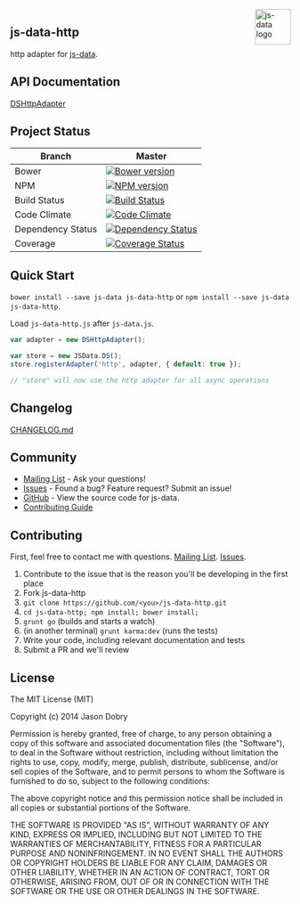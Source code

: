 <img src="https://raw.githubusercontent.com/js-data/js-data/master/js-data.png" alt="js-data logo" title="js-data" align="right" width="64" height="64" />

## js-data-http

http adapter for [js-data](http://www.js-data.io/).

## API Documentation
[DSHttpAdapter](http://www.js-data.io/docs/dshttpadapter)

## Project Status

| Branch | Master |
| ------ | ------ |
| Bower | [![Bower version](https://badge.fury.io/bo/js-data-http.png)](http://badge.fury.io/bo/js-data-http) |
| NPM | [![NPM version](https://badge.fury.io/js/js-data-http.png)](http://badge.fury.io/js/js-data-http) |
| Build Status | [![Build Status](https://travis-ci.org/js-data/js-data-http.png?branch=master)](https://travis-ci.org/js-data/js-data-http) |
| Code Climate | [![Code Climate](https://codeclimate.com/github/js-data/js-data-http.png)](https://codeclimate.com/github/js-data/js-data-http) |
| Dependency Status | [![Dependency Status](https://gemnasium.com/js-data/js-data-http.png)](https://gemnasium.com/js-data/js-data-http) |
| Coverage | [![Coverage Status](https://coveralls.io/repos/js-data/js-data-http/badge.png?branch=master)](https://coveralls.io/r/js-data/js-data-http?branch=master) |

## Quick Start
`bower install --save js-data js-data-http` or `npm install --save js-data js-data-http`.

Load `js-data-http.js` after `js-data.js`.

```js
var adapter = new DSHttpAdapter();

var store = new JSData.DS();
store.registerAdapter('http', adapter, { default: true });

// "store" will now use the http adapter for all async operations
```

## Changelog
[CHANGELOG.md](https://github.com/js-data/js-data-http/blob/master/CHANGELOG.md)

## Community
- [Mailing List](https://groups.io/org/groupsio/jsdata) - Ask your questions!
- [Issues](https://github.com/js-data/js-data-http/issues) - Found a bug? Feature request? Submit an issue!
- [GitHub](https://github.com/js-data/js-data-http) - View the source code for js-data.
- [Contributing Guide](https://github.com/js-data/js-data-http/blob/master/CONTRIBUTING.md)

## Contributing

First, feel free to contact me with questions. [Mailing List](https://groups.io/org/groupsio/jsdata). [Issues](https://github.com/js-data/js-data-http/issues).

1. Contribute to the issue that is the reason you'll be developing in the first place
1. Fork js-data-http
1. `git clone https://github.com/<you>/js-data-http.git`
1. `cd js-data-http; npm install; bower install;`
1. `grunt go` (builds and starts a watch)
1. (in another terminal) `grunt karma:dev` (runs the tests)
1. Write your code, including relevant documentation and tests
1. Submit a PR and we'll review

## License

The MIT License (MIT)

Copyright (c) 2014 Jason Dobry

Permission is hereby granted, free of charge, to any person obtaining a copy
of this software and associated documentation files (the "Software"), to deal
in the Software without restriction, including without limitation the rights
to use, copy, modify, merge, publish, distribute, sublicense, and/or sell
copies of the Software, and to permit persons to whom the Software is
furnished to do so, subject to the following conditions:

The above copyright notice and this permission notice shall be included in all
copies or substantial portions of the Software.

THE SOFTWARE IS PROVIDED "AS IS", WITHOUT WARRANTY OF ANY KIND, EXPRESS OR
IMPLIED, INCLUDING BUT NOT LIMITED TO THE WARRANTIES OF MERCHANTABILITY,
FITNESS FOR A PARTICULAR PURPOSE AND NONINFRINGEMENT. IN NO EVENT SHALL THE
AUTHORS OR COPYRIGHT HOLDERS BE LIABLE FOR ANY CLAIM, DAMAGES OR OTHER
LIABILITY, WHETHER IN AN ACTION OF CONTRACT, TORT OR OTHERWISE, ARISING FROM,
OUT OF OR IN CONNECTION WITH THE SOFTWARE OR THE USE OR OTHER DEALINGS IN THE
SOFTWARE.

